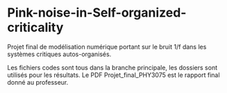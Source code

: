 # Pink-noise-in-Self-organized-criticality

Projet final de modélisation numérique portant sur le bruit 1/f dans les systèmes critiques autos-organisés.

Les fichiers codes sont tous dans la branche principale, les dossiers sont utilisés pour les résultats.
Le PDF Projet_final_PHY3075 est le rapport final donné au professeur. 

